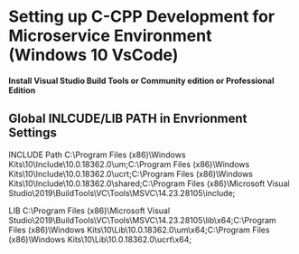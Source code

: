 # Setting up C-CPP Development for Microservice Environment (Windows 10 VsCode)

#### Install Visual Studio Build Tools or Community edition or Professional Edition

## Global INLCUDE/LIB PATH in Envrionment Settings
INCLUDE Path 
C:\Program Files (x86)\Windows Kits\10\Include\10.0.18362.0\um;C:\Program Files (x86)\Windows Kits\10\Include\10.0.18362.0\ucrt;C:\Program Files (x86)\Windows Kits\10\Include\10.0.18362.0\shared;C:\Program Files (x86)\Microsoft Visual Studio\2019\BuildTools\VC\Tools\MSVC\14.23.28105\include;

LIB 
C:\Program Files (x86)\Microsoft Visual Studio\2019\BuildTools\VC\Tools\MSVC\14.23.28105\lib\x64;C:\Program Files (x86)\Windows Kits\10\Lib\10.0.18362.0\um\x64;C:\Program Files (x86)\Windows Kits\10\Lib\10.0.18362.0\ucrt\x64;
